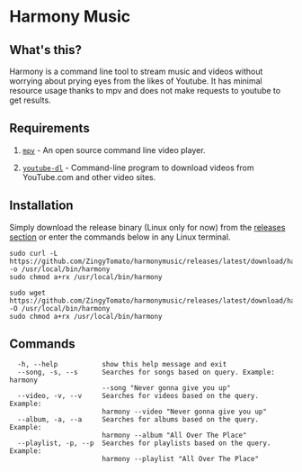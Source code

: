 # Harmony Music

## What's this?

Harmony is a command line tool to stream music and videos without worrying about prying eyes from the likes of Youtube. It has minimal resource usage thanks to mpv and does not make requests to youtube to get results.

## Requirements

1. [`mpv`](https://mpv.io) - An open source command line video player.

2. [`youtube-dl`](https://github.com/ytdl-org/youtube-dl) - Command-line program to download videos from YouTube.com and other video sites.

## Installation

Simply download the release binary (Linux only for now) from the [releases section](https://github.com/ZingyTomato/harmonymusic/releases) or enter the commands below in any Linux terminal.

```
sudo curl -L https://github.com/ZingyTomato/harmonymusic/releases/latest/download/harmony -o /usr/local/bin/harmony
sudo chmod a+rx /usr/local/bin/harmony
```

```
sudo wget https://github.com/ZingyTomato/harmonymusic/releases/latest/download/harmony -O /usr/local/bin/harmony
sudo chmod a+rx /usr/local/bin/harmony
```

## Commands

```
  -h, --help           show this help message and exit
  --song, -s, --s      Searches for songs based on query. Example: harmony
                       --song "Never gonna give you up"
  --video, -v, --v     Searches for videos based on the query. Example:
                       harmony --video "Never gonna give you up"
  --album, -a, --a     Searches for albums based on the query. Example:
                       harmony --album "All Over The Place"
  --playlist, -p, --p  Searches for playlists based on the query. Example:
                       harmony --playlist "All Over The Place"
```
